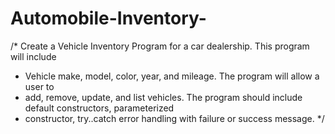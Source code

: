 # Automobile-Inventory-
/* Create a Vehicle Inventory Program for a car dealership. This program will include
 * Vehicle make, model, color, year, and mileage.   The program will allow a user to
 * add, remove, update, and list vehicles.  The program should include default constructors, parameterized
 * constructor, try..catch error handling with failure or success message. */
